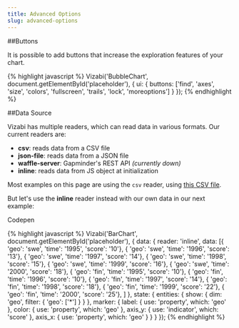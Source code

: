 ```yaml
---
title: Advanced Options
slug: advanced-options
---
```


##Buttons

It is possible to add buttons that increase the exploration features of your chart.

<div id="advanced-placeholder" class="vizabi-placeholder"></div>

{% highlight javascript %}
Vizabi('BubbleChart', document.getElementById('placeholder'), { 
	ui: {
	    buttons: ['find', 'axes', 'size', 'colors',
	    		  'fullscreen', 'trails', 'lock', 'moreoptions']
	}
});
{% endhighlight %}

##Data Source

Vizabi has multiple readers, which can read data in various formats. Our current readers are:

- **csv**: reads data from a CSV file
- **json-file**: reads data from a JSON file
- **waffle-server**: Gapminder's REST API *(currently down)*
- **inline**: reads data from JS object at initialization

Most examples on this page are using the `csv` reader, using [this CSV file](http://static.gapminderdev.org/vizabi/waffles/en/basic-indicators.csv).

But let's use the **inline** reader instead with our own data in our next example:

<div id="advanced-placeholder2" class="vizabi-placeholder"></div>

<a onclick='openAdvancedExample2()' class="button code-btn"><i class='fa fa-codepen'></i> Codepen</a>

{% highlight javascript %}
Vizabi('BarChart', document.getElementById('placeholder'), {
	data: {
		reader: 'inline',
		data: [{ 'geo': 'swe', 'time': '1995', 'score': '10'},
			   { 'geo': 'swe', 'time': '1996', 'score': '13'},
			   { 'geo': 'swe', 'time': '1997', 'score': '14'},
			   { 'geo': 'swe', 'time': '1998', 'score': '15'},
			   { 'geo': 'swe', 'time': '1999', 'score': '16'},
			   { 'geo': 'swe', 'time': '2000', 'score': '18'},
			   { 'geo': 'fin', 'time': '1995', 'score': '10'},
			   { 'geo': 'fin', 'time': '1996', 'score': '10'},
			   { 'geo': 'fin', 'time': '1997', 'score': '14'},
			   { 'geo': 'fin', 'time': '1998', 'score': '18'},
			   { 'geo': 'fin', 'time': '1999', 'score': '22'},
			   { 'geo': 'fin', 'time': '2000', 'score': '25'},
 		]
	},
	state: {
		entities: {
            show: {
                dim: 'geo',
                filter: {
                    'geo': ['*']
                }
            }
        },
        marker: {
            label: {
                use: 'property',
                which: 'geo'
            },
            color: {
                use: 'property',
                which: 'geo'
            },
            axis_y: {
                use: 'indicator',
                which: 'score'
            },
            axis_x: {
                use: 'property',
                which: 'geo'
            }
        }
	}
});
{% endhighlight %}

<script defer>

function openAdvancedExample2() {
	viewOnCodepen("Inline Reader", "Vizabi('BarChart',document.getElementById('placeholder'),{data:{reader:'inline',data:[{'geo':'swe','time':'1995','score':'10'},{'geo':'swe','time':'1996','score':'13'},{'geo':'swe','time':'1997','score':'14'},{'geo':'swe','time':'1998','score':'15'},{'geo':'swe','time':'1999','score':'16'},{'geo':'swe','time':'2000','score':'18'},{'geo':'fin','time':'1995','score':'10'},{'geo':'fin','time':'1996','score':'10'},{'geo':'fin','time':'1997','score':'14'},{'geo':'fin','time':'1998','score':'18'},{'geo':'fin','time':'1999','score':'22'},{'geo':'fin','time':'2000','score':'25'},]},state:{entities:{show:{dim:'geo',filter:{'geo':['*']}}},marker:{label:{use:'property',which:'geo'},color:{use:'property',which:'geo'},axis_y:{use:'indicator',which:'score'},axis_x:{use:'property',which:'geo'}}}});");
}

ready(function() {

	Vizabi('BubbleChart', document.getElementById('advanced-placeholder'), {
		data: {
			reader: 'csv',
			path: WAFFLE_ADDRESS
		},
		ui: {
		    buttons: ['find', 'axes', 'size', 'colors', 'fullscreen', 'trails', 'lock', 'moreoptions']
		}
	});

	Vizabi('BarChart', document.getElementById('advanced-placeholder2'), {
		data: {
			reader: 'inline',
			data: [{ 'geo': "swe", 'time': "1995", 'score': "10"},
				   { 'geo': "swe", 'time': "1996", 'score': "13"},
				   { 'geo': "swe", 'time': "1997", 'score': "14"},
				   { 'geo': "swe", 'time': "1998", 'score': "15"},
				   { 'geo': "swe", 'time': "1999", 'score': "16"},
				   { 'geo': "swe", 'time': "2000", 'score': "18"},
				   { 'geo': "fin", 'time': "1995", 'score': "10"},
				   { 'geo': "fin", 'time': "1996", 'score': "10"},
				   { 'geo': "fin", 'time': "1997", 'score': "14"},
				   { 'geo': "fin", 'time': "1998", 'score': "18"},
				   { 'geo': "fin", 'time': "1999", 'score': "22"},
				   { 'geo': "fin", 'time': "2000", 'score': "25"},
	 		]
		},
		state: {
			entities: {
	            show: {
	                dim: "geo",
	                filter: {
	                    "geo": ["*"]
	                }
	            }
	        },
	        marker: {
	            label: {
	                use: "property",
	                which: "geo"
	            },
	            color: {
	                use: "property",
	                which: "geo"
	            },
	            axis_y: {
	                use: "indicator",
	                which: "score"
	            },
	            axis_x: {
	                use: "property",
	                which: "geo"
	            }
	        }
		}
	});

});

</script>
